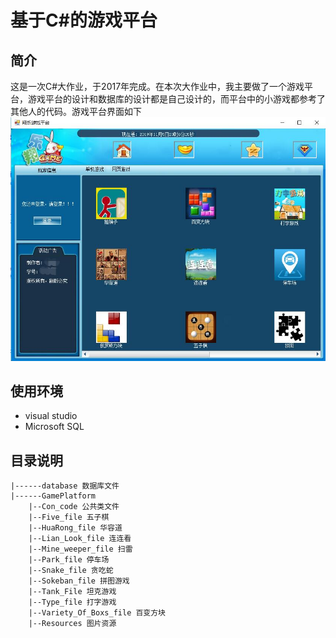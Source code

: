 # 基于C#的游戏平台
## 简介
这是一次C#大作业，于2017年完成。在本次大作业中，我主要做了一个游戏平台，游戏平台的设计和数据库的设计都是自己设计的，而平台中的小游戏都参考了其他人的代码。游戏平台界面如下
![游戏平台界面][1]

## 使用环境
- visual studio
- Microsoft SQL

<!-- ## 开始 -->
## 目录说明
    |------database 数据库文件
    |------GamePlatform  
        |--Con_code 公共类文件
        |--Five_file 五子棋
        |--HuaRong_file 华容道
        |--Lian_Look_file 连连看
        |--Mine_weeper_file 扫雷
        |--Park_file 停车场
        |--Snake_file 贪吃蛇
        |--Sokeban_file 拼图游戏
        |--Tank_File 坦克游戏
        |--Type_file 打字游戏
        |--Variety_Of_Boxs_file 百变方块
        |--Resources 图片资源
        
  [1]:https://github.com/spx1997/GamePlat/blob/master/figure/demo1.jpg
